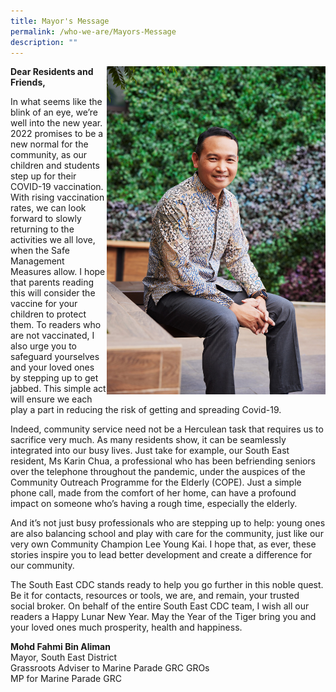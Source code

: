 ```yaml
---
title: Mayor's Message
permalink: /who-we-are/Mayors-Message
description: ""
---
```

<img src= "/images/Mayor/KEL_0821%20LR.jpg" style="width: 350px;" align = "right">
	
**Dear Residents and Friends,**

In what seems like the blink of an eye, we’re well into the new year. 
2022 promises to be a new normal for the community, as our children and students step up for their COVID-19 vaccination. With rising vaccination rates, we can look forward to slowly returning to the activities we all love, when the Safe Management Measures allow. I hope that parents reading this will consider the vaccine for your children to protect them. To readers who are not vaccinated, I also urge you to safeguard yourselves and your loved ones by stepping up to get jabbed. This simple act will ensure we each play a part in reducing the risk of getting and spreading Covid-19.

 

Indeed, community service need not be a Herculean task that requires us to sacrifice very much. As many residents show, it can be seamlessly integrated into our busy lives. Just take for example, our South East resident, Ms Karin Chua, a professional who has been befriending seniors over the telephone throughout the pandemic, under the auspices of the Community Outreach Programme for the Elderly (COPE). Just a simple phone call, made from the comfort of her home, can have a profound impact on someone who’s having a rough time, especially the elderly.

 

And it’s not just busy professionals who are stepping up to help: young ones are also balancing school and play with care for the community, just like our very own Community Champion Lee Young Kai. I hope that, as ever, these stories inspire you to lead better development and create a difference for our community.

 

The South East CDC stands ready to help you go further in this noble quest. Be it for contacts, resources or tools, we are, and remain, your trusted social broker. On behalf of the entire South East CDC team, I wish all our readers a Happy Lunar New Year. May the Year of the Tiger bring you and your loved ones much prosperity, health and happiness.

 

**Mohd Fahmi Bin Aliman**
<br>
Mayor, South East District
<br>
Grassroots Adviser to Marine Parade GRC GROs 
<br>
MP for Marine Parade GRC